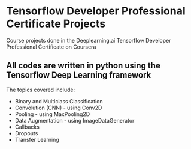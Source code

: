 # Tensorflow Developer Professional Certificate Projects
Course projects done in the Deeplearning.ai Tensorflow Developer Professional Certificate on Coursera

## All codes are written in python using the Tensorflow Deep Learning framework

The topics covered include:
* Binary and Multiclass Classification
* Convolution (CNN) - using Conv2D
* Pooling - using MaxPooling2D
* Data Augmentation - using ImageDataGenerator
* Callbacks
* Dropouts
* Transfer Learning
